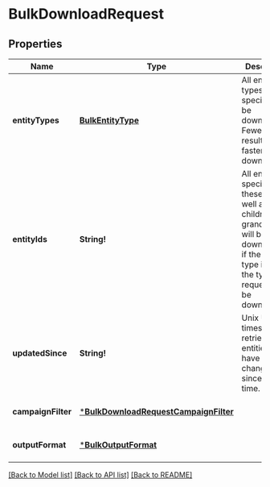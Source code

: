 # BulkDownloadRequest

## Properties
Name | Type | Description | Notes
------------ | ------------- | ------------- | -------------
**entityTypes** | [**BulkEntityType**](BulkEntityType.md) | All entity types specified will be downloaded. Fewer types result in faster downloads. | [optional] [default to null]
**entityIds** | **String!** | All entities specified by these IDs as well as their children and grandchildren will be downloaded if the entity type is one of the types requested to be downloaded. | [optional] [default to null]
**updatedSince** | **String!** | Unix UTC timestamp to retrieve all entities that have changed since this time. | [optional] [default to null]
**campaignFilter** | [***BulkDownloadRequestCampaignFilter**](BulkDownloadRequest_campaign_filter.md) |  | [optional] [default to null]
**outputFormat** | [***BulkOutputFormat**](BulkOutputFormat.md) |  | [optional] [default to JSON]

[[Back to Model list]](../README.md#documentation-for-models) [[Back to API list]](../README.md#documentation-for-api-endpoints) [[Back to README]](../README.md)


